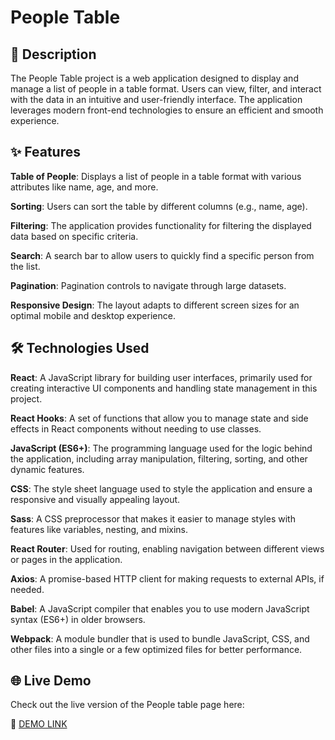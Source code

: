 # People Table

## 🚀 Description

The People Table project is a web application designed to display and manage a list of people in a table format. Users can view, filter, and interact with the data in an intuitive and user-friendly interface. The application leverages modern front-end technologies to ensure an efficient and smooth experience.

## ✨ Features

**Table of People**: Displays a list of people in a table format with various attributes like name, age, and more.

**Sorting**: Users can sort the table by different columns (e.g., name, age).

**Filtering**: The application provides functionality for filtering the displayed data based on specific criteria.

**Search**: A search bar to allow users to quickly find a specific person from the list.

**Pagination**: Pagination controls to navigate through large datasets.

**Responsive Design**: The layout adapts to different screen sizes for an optimal mobile and desktop experience.

## 🛠️ Technologies Used

**React**: A JavaScript library for building user interfaces, primarily used for creating interactive UI components and handling state management in this project.

**React Hooks**: A set of functions that allow you to manage state and side effects in React components without needing to use classes.

**JavaScript (ES6+)**: The programming language used for the logic behind the application, including array manipulation, filtering, sorting, and other dynamic features.

**CSS**: The style sheet language used to style the application and ensure a responsive and visually appealing layout.

**Sass**: A CSS preprocessor that makes it easier to manage styles with features like variables, nesting, and mixins.

**React Router**: Used for routing, enabling navigation between different views or pages in the application.

**Axios**: A promise-based HTTP client for making requests to external APIs, if needed.

**Babel**: A JavaScript compiler that enables you to use modern JavaScript syntax (ES6+) in older browsers.

**Webpack**: A module bundler that is used to bundle JavaScript, CSS, and other files into a single or a few optimized files for better performance.

## 🌐 Live Demo
Check out the live version of the People table page here:

🔗 [DEMO LINK](https://liliiavol.github.io/People-table/)
